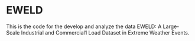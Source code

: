 # EWELD
This is the code for the develop and analyze the data EWELD: A Large-Scale Industrial and Commercial1 Load Dataset in Extreme Weather Events.

